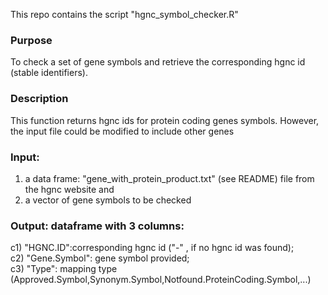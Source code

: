 This repo contains the script "hgnc_symbol_checker.R"
###  Purpose
To check a set of gene symbols and retrieve the corresponding hgnc id (stable identifiers).  
###  Description
This function returns hgnc ids for protein coding genes symbols. However, the input file could be modified to include other genes                                                      
###  Input:                                                                                                               
1) a data frame: "gene_with_protein_product.txt" (see README) file from the hgnc website and                         
2) a vector of gene symbols to be checked                                                                          
###  Output: dataframe with 3 columns:                                                                             
c1) "HGNC.ID":corresponding hgnc id ("-" , if no hgnc id was found);                                             
c2) "Gene.Symbol": gene symbol provided;                                                                        
c3) "Type": mapping type (Approved.Symbol,Synonym.Symbol,Notfound.ProteinCoding.Symbol,...)   
